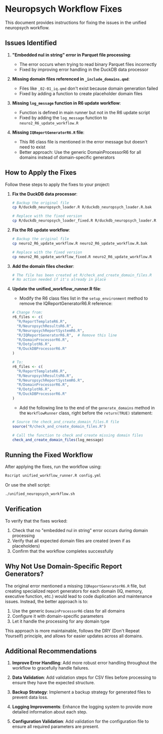 # Neuropsych Workflow Fixes

This document provides instructions for fixing the issues in the unified neuropsych workflow.

## Issues Identified

1. **"Embedded nul in string" error in Parquet file processing**:
   - The error occurs when trying to read binary Parquet files incorrectly
   - Fixed by improving error handling in the DuckDB data processor

2. **Missing domain files referenced in `_include_domains.qmd`**:
   - Files like `_02-01_iq.qmd` don't exist because domain generation failed
   - Fixed by adding a function to create placeholder domain files

3. **Missing `log_message` function in R6 update workflow**:
   - Function is defined in main runner but not in the R6 update script
   - Fixed by adding the `log_message` function to `neuro2_R6_update_workflow.R`

4. **Missing `IQReportGeneratorR6.R` file**:
   - This R6 class file is mentioned in the error message but doesn't need to exist
   - Better approach: Use the generic DomainProcessorR6 for all domains instead of domain-specific generators

## How to Apply the Fixes

Follow these steps to apply the fixes to your project:

1. **Fix the DuckDB data processor**:
   ```bash
   # Backup the original file
   cp R/duckdb_neuropsych_loader.R R/duckdb_neuropsych_loader.R.bak

   # Replace with the fixed version
   cp R/duckdb_neuropsych_loader_fixed.R R/duckdb_neuropsych_loader.R
   ```

2. **Fix the R6 update workflow**:
   ```bash
   # Backup the original file
   cp neuro2_R6_update_workflow.R neuro2_R6_update_workflow.R.bak

   # Replace with the fixed version
   cp neuro2_R6_update_workflow_fixed.R neuro2_R6_update_workflow.R
   ```

3. **Add the domain files checker**:
   ```bash
   # The file has been created at R/check_and_create_domain_files.R
   # No action needed if it's already in place
   ```

4. **Update the unified_workflow_runner.R file**:
   - Modify the R6 class files list in the `setup_environment` method to remove the IQReportGeneratorR6.R reference:

   ```r
   # Change from:
   r6_files <- c(
     "R/ReportTemplateR6.R",
     "R/NeuropsychResultsR6.R",
     "R/NeuropsychReportSystemR6.R",
     "R/IQReportGeneratorR6.R",  # Remove this line
     "R/DomainProcessorR6.R",
     "R/DotplotR6.R",
     "R/DuckDBProcessorR6.R"
   )

   # To:
   r6_files <- c(
     "R/ReportTemplateR6.R",
     "R/NeuropsychResultsR6.R",
     "R/NeuropsychReportSystemR6.R",
     "R/DomainProcessorR6.R",
     "R/DotplotR6.R",
     "R/DuckDBProcessorR6.R"
   )
   ```

   - Add the following line to the end of the `generate_domains` method in the `WorkflowRunner` class, right before the `return(TRUE)` statement:

   ```r
   # Source the check_and_create_domain_files.R file
   source("R/check_and_create_domain_files.R")

   # Call the function to check and create missing domain files
   check_and_create_domain_files(log_message)
   ```

## Running the Fixed Workflow

After applying the fixes, run the workflow using:

```bash
Rscript unified_workflow_runner.R config.yml
```

Or use the shell script:

```bash
./unified_neuropsych_workflow.sh
```

## Verification

To verify that the fixes worked:

1. Check that no "embedded nul in string" error occurs during domain processing
2. Verify that all expected domain files are created (even if as placeholders)
3. Confirm that the workflow completes successfully

## Why Not Use Domain-Specific Report Generators?

The original error mentioned a missing `IQReportGeneratorR6.R` file, but creating specialized report generators for each domain (IQ, memory, executive function, etc.) would lead to code duplication and maintenance issues. Instead, the better approach is to:

1. Use the generic `DomainProcessorR6` class for all domains
2. Configure it with domain-specific parameters
3. Let it handle the processing for any domain type

This approach is more maintainable, follows the DRY (Don't Repeat Yourself) principle, and allows for easier updates across all domains.

## Additional Recommendations

1. **Improve Error Handling**: Add more robust error handling throughout the workflow to gracefully handle failures.

2. **Data Validation**: Add validation steps for CSV files before processing to ensure they have the expected structure.

3. **Backup Strategy**: Implement a backup strategy for generated files to prevent data loss.

4. **Logging Improvements**: Enhance the logging system to provide more detailed information about each step.

5. **Configuration Validation**: Add validation for the configuration file to
   ensure all required parameters are present.
